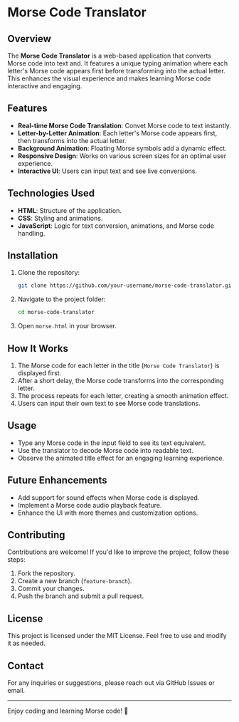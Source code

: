 # Morse Code Translator

## Overview

The **Morse Code Translator** is a web-based application that converts Morse code into text and. It features a unique typing animation where each letter's Morse code appears first before transforming into the actual letter. This enhances the visual experience and makes learning Morse code interactive and engaging.

## Features

- **Real-time Morse Code Translation**: Convet Morse code to text instantly.
- **Letter-by-Letter Animation**: Each letter's Morse code appears first, then transforms into the actual letter.
- **Background Animation**: Floating Morse symbols add a dynamic effect.
- **Responsive Design**: Works on various screen sizes for an optimal user experience.
- **Interactive UI**: Users can input text and see live conversions.

## Technologies Used

- **HTML**: Structure of the application.
- **CSS**: Styling and animations.
- **JavaScript**: Logic for text conversion, animations, and Morse code handling.

## Installation

1. Clone the repository:
   ```sh
   git clone https://github.com/your-username/morse-code-translator.git
   ```
2. Navigate to the project folder:
   ```sh
   cd morse-code-translator
   ```
3. Open `morse.html` in your browser.

## How It Works

1. The Morse code for each letter in the title (`Morse Code Translator`) is displayed first.
2. After a short delay, the Morse code transforms into the corresponding letter.
3. The process repeats for each letter, creating a smooth animation effect.
4. Users can input their own text to see Morse code translations.

## Usage

- Type any Morse code in the input field to see its text equivalent.
- Use the translator to decode Morse code into readable text.
- Observe the animated title effect for an engaging learning experience.

## Future Enhancements

- Add support for sound effects when Morse code is displayed.
- Implement a Morse code audio playback feature.
- Enhance the UI with more themes and customization options.

## Contributing

Contributions are welcome! If you'd like to improve the project, follow these steps:

1. Fork the repository.
2. Create a new branch (`feature-branch`).
3. Commit your changes.
4. Push the branch and submit a pull request.

## License

This project is licensed under the MIT License. Feel free to use and modify it as needed.

## Contact

For any inquiries or suggestions, please reach out via GitHub Issues or email.

---

Enjoy coding and learning Morse code! 🚀

